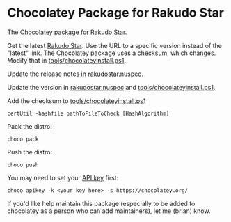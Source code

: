 # Chocolatey Package for Rakudo Star

The [Chocolatey package for Rakudo Star](https://chocolatey.org/packages/rakudostar).

Get the latest [Rakudo Star](http://rakudo.org/downloads/star/).
Use the URL to a specific version instead of the "latest" link. The
Chocolatey package uses a checksum, which changes. Modify that in
[tools/chocolateyinstall.ps1](tools/chocolateyinstall.ps1).

Update the release notes in [rakudostar.nuspec](rakudostar.nuspec).

Update the version in  [rakudostar.nuspec](rakudostar.nuspec)
and [tools/chocolateyinstall.ps1](tools/chocolateyinstall.ps1).

Add the checksum to [tools/chocolateyinstall.ps1](tools/chocolateyinstall.ps1)

	certUtil -hashfile pathToFileToCheck [HashAlgorithm]

Pack the distro:

	choco pack

Push the distro:

	choco push

You may need to set your [API key](https://github.com/chocolatey/choco/wiki/CommandsApiKey) first:

	choco apikey -k <your key here> -s https://chocolatey.org/

If you'd like help maintain this package (especially to be added to chocolatey
as a person who can add maintainers), let me (brian) know.
